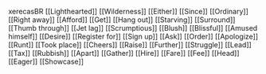 xerecasBR
[[Lighthearted]]
[[Wilderness]]
[[Either]]
[[Since]]
[[Ordinary]]
[[Right away]]
[[Afford]]
[[Get]]
[[Hang out]]
[[Starving]]
[[Surround]]
[[Thumb through]]
[[Jet lag]]
[[Scrumptious]]
[[Blush]]
[[Blissful]]
[[Amused himself]]
[[Desire]]
[[Register for]]
[[Sign up]]
[[Ask]]
[[Order]]
[[Apologize]]
[[Runt]]
[[Took place]]
[[Cheers]]
[[Raise]]
[[Further]]
[[Struggle]]
[[Lead]]
[[Tax]]
[[Rubbish]]
[[Apart]]
[[Gather]]
[[Hire]]
[[Fare]]
[[Fee]]
[[Head]]
[[Eager]]
[[Showcase]]